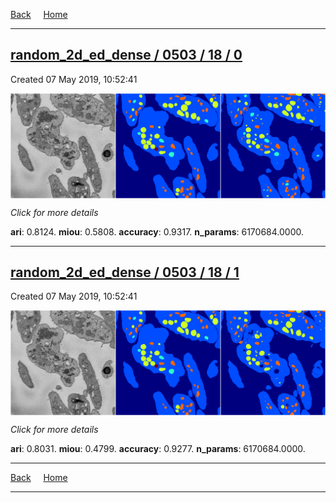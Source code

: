 
[Back](..)&nbsp;&nbsp;&nbsp;&nbsp;&nbsp;[Home](https://leapmanlab.github.io/snapshots)

---

<div class="summary"><a href="0"><h2>random_2d_ed_dense / 0503 / 18 / 0</h2></a><p>Created 07 May 2019, 10:52:41
</p><a href="0"><img src="0/media/summary.png" align="center"></a><p>
<i>Click for more details</i>
</p></div>

**ari**: 0.8124. **miou**: 0.5808. **accuracy**: 0.9317. **n_params**: 6170684.0000. 

---

<div class="summary"><a href="1"><h2>random_2d_ed_dense / 0503 / 18 / 1</h2></a><p>Created 07 May 2019, 10:52:41
</p><a href="1"><img src="1/media/summary.png" align="center"></a><p>
<i>Click for more details</i>
</p></div>

**ari**: 0.8031. **miou**: 0.4799. **accuracy**: 0.9277. **n_params**: 6170684.0000. 

---

[Back](..)&nbsp;&nbsp;&nbsp;&nbsp;&nbsp;[Home](https://leapmanlab.github.io/snapshots)

---